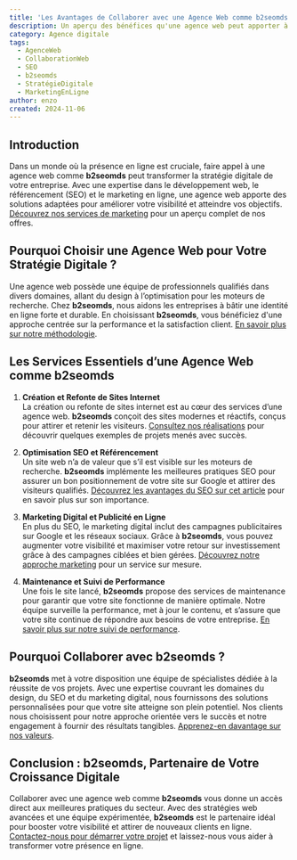 ```yaml
---
title: 'Les Avantages de Collaborer avec une Agence Web comme b2seomds'
description: Un aperçu des bénéfices qu'une agence web peut apporter à votre entreprise pour réussir en ligne
category: Agence digitale
tags:
  - AgenceWeb
  - CollaborationWeb
  - SEO
  - b2seomds
  - StratégieDigitale
  - MarketingEnLigne
author: enzo
created: 2024-11-06
---
```


## Introduction

Dans un monde où la présence en ligne est cruciale, faire appel à une agence web comme **b2seomds** peut transformer la stratégie digitale de votre entreprise. Avec une expertise dans le développement web, le référencement (SEO) et le marketing en ligne, une agence web apporte des solutions adaptées pour améliorer votre visibilité et atteindre vos objectifs. [Découvrez nos services de marketing](/search) pour un aperçu complet de nos offres.

## Pourquoi Choisir une Agence Web pour Votre Stratégie Digitale ?

Une agence web possède une équipe de professionnels qualifiés dans divers domaines, allant du design à l’optimisation pour les moteurs de recherche. Chez **b2seomds**, nous aidons les entreprises à bâtir une identité en ligne forte et durable. En choisissant **b2seomds**, vous bénéficiez d'une approche centrée sur la performance et la satisfaction client. [En savoir plus sur notre méthodologie](/blog).

## Les Services Essentiels d’une Agence Web comme b2seomds

1. **Création et Refonte de Sites Internet**  
   La création ou refonte de sites internet est au cœur des services d’une agence web. **b2seomds** conçoit des sites modernes et réactifs, conçus pour attirer et retenir les visiteurs. [Consultez nos réalisations](/) pour découvrir quelques exemples de projets menés avec succès.

2. **Optimisation SEO et Référencement**  
   Un site web n’a de valeur que s’il est visible sur les moteurs de recherche. **b2seomds** implémente les meilleures pratiques SEO pour assurer un bon positionnement de votre site sur Google et attirer des visiteurs qualifiés. [Découvrez les avantages du SEO sur cet article](/blog/strategie-seo) pour en savoir plus sur son importance.

3. **Marketing Digital et Publicité en Ligne**  
   En plus du SEO, le marketing digital inclut des campagnes publicitaires sur Google et les réseaux sociaux. Grâce à **b2seomds**, vous pouvez augmenter votre visibilité et maximiser votre retour sur investissement grâce à des campagnes ciblées et bien gérées. [Découvrez notre approche marketing](/contact) pour un service sur mesure.

4. **Maintenance et Suivi de Performance**  
   Une fois le site lancé, **b2seomds** propose des services de maintenance pour garantir que votre site fonctionne de manière optimale. Notre équipe surveille la performance, met à jour le contenu, et s’assure que votre site continue de répondre aux besoins de votre entreprise. [En savoir plus sur notre suivi de performance](/blog).

## Pourquoi Collaborer avec b2seomds ?

**b2seomds** met à votre disposition une équipe de spécialistes dédiée à la réussite de vos projets. Avec une expertise couvrant les domaines du design, du SEO et du marketing digital, nous fournissons des solutions personnalisées pour que votre site atteigne son plein potentiel. Nos clients nous choisissent pour notre approche orientée vers le succès et notre engagement à fournir des résultats tangibles. [Apprenez-en davantage sur nos valeurs](/contact).

## Conclusion : b2seomds, Partenaire de Votre Croissance Digitale

Collaborer avec une agence web comme **b2seomds** vous donne un accès direct aux meilleures pratiques du secteur. Avec des stratégies web avancées et une équipe expérimentée, **b2seomds** est le partenaire idéal pour booster votre visibilité et attirer de nouveaux clients en ligne. [Contactez-nous pour démarrer votre projet](/contact) et laissez-nous vous aider à transformer votre présence en ligne.
